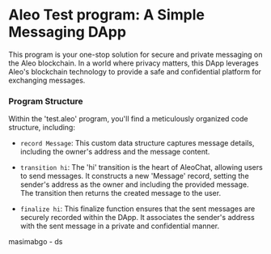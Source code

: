 # Aleo Test program: A Simple Messaging DApp

This program is your one-stop solution for secure and private messaging on the Aleo blockchain. In a world where privacy matters, this DApp leverages Aleo's blockchain technology to provide a safe and confidential platform for exchanging messages.

### Program Structure

Within the 'test.aleo' program, you'll find a meticulously organized code structure, including:

- `record Message`: This custom data structure captures message details, including the owner's address and the message content.

- `transition hi`: The 'hi' transition is the heart of AleoChat, allowing users to send messages. It constructs a new 'Message' record, setting the sender's address as the owner and including the provided message. The transition then returns the created message to the user.

- `finalize hi`: This finalize function ensures that the sent messages are securely recorded within the DApp. It associates the sender's address with the sent message in a private and confidential manner.

masimabgo - ds
